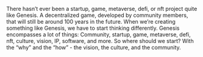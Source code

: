 
<p>There hasn’t ever been a startup, game, metaverse, defi, or nft project quite like Genesis. A decentralized game, developed by community members, that will still be around 100 years in the future. When we’re creating something like Genesis, we have to start thinking differently. Genesis encompasses a lot of things: Community, startup, game, metaverse, defi, nft, culture, vision, IP, software, and more. So where should we start? With the “why” and the “how” - the vision, the culture, and the community.</p>
